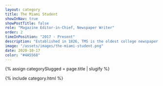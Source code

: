 ```yaml
---
layout: category
title: The Miami Student
showInNav: true
showPostTitle: false
role: "Magazine Editor-in-Chief, Newspaper Writer"
order: 2
timeInPosition: "2017 - Present"
description: "Established in 1826, TMS is the oldest college newspaper West of the Alleghenies. My work at TMS involved long-form creative nonfiction stories for the magazine and relevant stories worthy of the newspaper’s front page."
image: "/assets/images/the-miami-student.png"
date: 2020-10-17
color: "#4A5568"
---
```


{% assign categorySlugged = page.title | slugify %}

{% include category.html %}